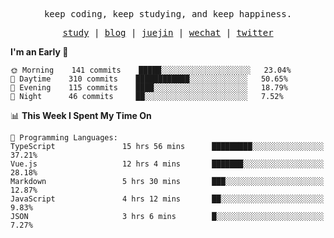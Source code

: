<p align="center">
  <samp>
    <span>keep coding, keep studying, and keep happiness.</span>
  </samp>
</p>

<p align="center">
  <samp>
    <a href="https://github.com/ouduidui/fe-study">study</a> |
    <a href="https://ouduidui.cn">blog</a>  |
    <a href="https://juejin.cn/user/4309700183594366">juejin</a> |
    <a href="https://user-images.githubusercontent.com/54696834/159862985-5fbb577a-ba1b-4941-9f99-98cee13b7a60.jpeg">wechat</a> |
    <a href="https://twitter.com/ouduidui">twitter</a>
  </samp>
</p>

<!--START_SECTION:waka-->
**I'm an Early 🐤** 

```text
🌞 Morning    141 commits    █████░░░░░░░░░░░░░░░░░░░░   23.04% 
🌆 Daytime    310 commits    ████████████░░░░░░░░░░░░░   50.65% 
🌃 Evening    115 commits    ████░░░░░░░░░░░░░░░░░░░░░   18.79% 
🌙 Night      46 commits     ██░░░░░░░░░░░░░░░░░░░░░░░   7.52%

```


📊 **This Week I Spent My Time On** 

```text
💬 Programming Languages: 
TypeScript               15 hrs 56 mins      █████████░░░░░░░░░░░░░░░░   37.21% 
Vue.js                   12 hrs 4 mins       ███████░░░░░░░░░░░░░░░░░░   28.18% 
Markdown                 5 hrs 30 mins       ███░░░░░░░░░░░░░░░░░░░░░░   12.87% 
JavaScript               4 hrs 12 mins       ██░░░░░░░░░░░░░░░░░░░░░░░   9.83% 
JSON                     3 hrs 6 mins        █░░░░░░░░░░░░░░░░░░░░░░░░   7.27%

```


<!--END_SECTION:waka-->

